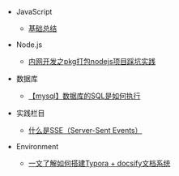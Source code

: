 * JavaScript
  * [基础总结](./docs/)

* Node.js
  * [内网开发之pkg打包nodejs项目踩坑实践](./docs/nodejs/内网开发之pkg打包nodejs项目踩坑实践.md)

* 数据库
  * [【mysql】数据库的SQL是如何执行](./docs/mysql/数据库的SQL是如何执行？.md)

* 实践栏目
  * [什么是SSE（Server-Sent Events）](./docs/net/SSE(Server-Sent%20Events)服务端推送技术.md)

* Environment
  * [一文了解如何搭建Typora + docsify文档系统](./docs/environment/一文了解如何搭建Typora%20+%20docsify文档系统.md)
